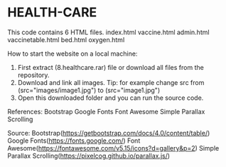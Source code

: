 # HEALTH-CARE
This code contains 6 HTML files. 
index.html
vaccine.html
admin.html
vaccinetable.html
bed.html
oxygen.html


How to start the website on a local machine:
 1. First extract (8.healthcare.rar) file or download all files from the repository.
 2. Download and link all images. 
  Tip: for example change src from (src="images/image1.jpg") to (src="image1.jpg")
 3. Open this downloaded folder and you can run the source code.




References: Bootstrap
            Google Fonts
            Font Awesome
            Simple Parallax Scrolling
            

Source: Bootstrap(https://getbootstrap.com/docs/4.0/content/table/)
        Google Fonts(https://fonts.google.com/)
        Font Awesome(https://fontawesome.com/v5.15/icons?d=gallery&p=2)
        Simple Parallax Scrolling(https://pixelcog.github.io/parallax.js/)





